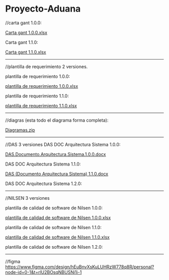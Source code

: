 # Proyecto-Aduana
//carta gant 1.0.0:

[Carta gant 1.0.0.xlsx](https://github.com/user-attachments/files/21094020/Carta.gant.1.0.0.xlsx)

Carta gant 1.1.0:

[Carta gant 1.1.0.xlsx](https://github.com/user-attachments/files/21094017/Carta.gant.1.1.0.xlsx)


-------------------------------------------------------------------------------------------------------------------------------------------------------------

//plantilla de requerimiento 2 versiones.

plantilla de requerimiento 1.0.0:

[plantilla de requerimiento 1.0.0.xlsx](https://github.com/user-attachments/files/20991011/plantilla.de.requerimiento.1.0.0.xlsx)

plantilla de requerimiento 1.1.0:

[plantilla de requerimiento 1.1.0.xlsx](https://github.com/user-attachments/files/21091755/plantilla.de.requerimiento.1.1.0.xlsx)


-------------------------------------------------------------------------------------------------------------------------------------------------------------

//diagras (esta todo el diagrama forma completa):

[Diagramas.zip](https://github.com/user-attachments/files/20991072/Diagramas.zip)

-------------------------------------------------------------------------------------------------------------------------------------------------------------

//DAS 3 versiones
DAS DOC Arquitectura Sistema 1.0.0:

[DAS.Documento.Arquitectura.Sistema.1.0.0.docx](https://github.com/user-attachments/files/21091751/DAS.Documento.Arquitectura.Sistema.1.0.0.docx)


DAS DOC Arquitectura Sistema 1.1.0:

[DAS (Documento Arquitectura Sistema) 1.1.0.docx](https://github.com/user-attachments/files/21091753/DAS.Documento.Arquitectura.Sistema.1.1.0.docx)


DAS DOC Arquitectura Sistema 1.2.0:

-------------------------------------------------------------------------------------------------------------------------------------------------------------

//NILSEN 3 versiones

plantilla de calidad de software de Nilsen 1.0.0:

[plantilla de calidad de software de Nilsen 1.0.0.xlsx](https://github.com/user-attachments/files/20991008/plantilla.de.calidad.de.software.de.Nilsen.1.0.0.xlsx)

plantilla de calidad de software de Nilsen 1.1.0:

[plantilla de calidad de software de Nilsen 1.1.0.xlsx](https://github.com/user-attachments/files/21094042/plantilla.de.calidad.de.software.de.Nilsen.1.1.0.xlsx)

plantilla de calidad de software de Nilsen 1.2.0:

-------------------------------------------------------------------------------------------------------------------------------------------------------------

//figma
https://www.figma.com/design/hEuBnvXsKuLUHRzW778q8R/personal?node-id=0-1&t=rlU2BOsqNBUSNi1i-1
